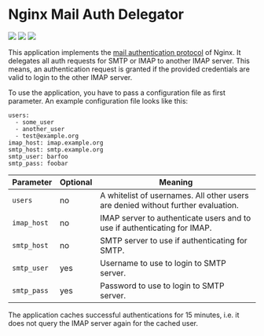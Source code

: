 # Nginx Mail Auth Delegator
[![](https://github.com/seiferma/Docker_NginxMailAuthDelegator/actions/workflows/docker-publish.yml/badge.svg?branch=main)](https://github.com/seiferma/Docker_NginxMailAuthDelegator/actions?query=branch%3Amain+)
[![](https://img.shields.io/github/issues/seiferma/Docker_NginxMailAuthDelegator.svg)](https://github.com/seiferma/Docker_NginxMailAuthDelegator/issues)
[![](https://img.shields.io/github/license/seiferma/Docker_NginxMailAuthDelegator.svg)](https://github.com/seiferma/Docker_NginxMailAuthDelegator/blob/main/LICENSE)

This application implements the [mail authentication protocol](https://nginx.org/en/docs/mail/ngx_mail_auth_http_module.html) of Nginx. It delegates all auth requests for SMTP or IMAP to another IMAP server. This means, an authentication request is granted if the provided credentials are valid to login to the other IMAP server.

To use the application, you have to pass a configuration file as first parameter. An example configuration file looks like this:

```
users:
  - some_user
  - another_user
  - test@example.org
imap_host: imap.example.org
smtp_host: smtp.example.org
smtp_user: barfoo
smtp_pass: foobar
```

| Parameter   | Optional | Meaning                                                                          |
|-------------|----------|----------------------------------------------------------------------------------|
| `users`     | no       | A whitelist of usernames. All other users are denied without further evaluation. |
| `imap_host` | no       | IMAP server to authenticate users and to use if authenticating for IMAP.         |
| `smtp_host` | no       | SMTP server to use if authenticating for SMTP.                                   |
| `smtp_user` | yes      | Username to use to login to SMTP server.                                         |
| `smtp_pass` | yes      | Password to use to login to SMTP server.                                         |

The application caches successful authentications for 15 minutes, i.e. it does not query the IMAP server again for the cached user.